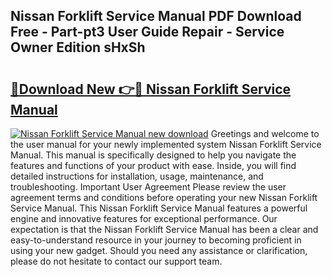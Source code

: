 ## Nissan Forklift Service Manual PDF Download Free - Part-pt3 User Guide Repair - Service Owner Edition sHxSh

# <h2><a href="http://cf29654.oget.top/?id=Nissan+Forklift+Service+Manual">🔗Download New 👉🔴 Nissan Forklift Service Manual</a></h2>

[![Nissan Forklift Service Manual new download](https://i.imgur.com/5g1atiW.png)](http://cf29654.oget.top/?id=Nissan+Forklift+Service+Manual)
Greetings and welcome to the user manual for your newly implemented system Nissan Forklift Service Manual. This manual is specifically designed to help you navigate the features and functions of your product with ease. Inside, you will find detailed instructions for installation, usage, maintenance, and troubleshooting. Important User Agreement Please review the user agreement terms and conditions before operating your new Nissan Forklift Service Manual. This Nissan Forklift Service Manual features a powerful engine and innovative features for exceptional performance. Our expectation is that the Nissan Forklift Service Manual has been a clear and easy-to-understand resource in your journey to becoming proficient in using your new gadget. Should you need any assistance or clarification, please do not hesitate to contact our support team.
